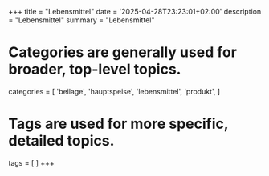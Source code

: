 +++
title = "Lebensmittel"
date = '2025-04-28T23:23:01+02:00'
description = "Lebensmittel"
summary = "Lebensmittel"
# Categories are generally used for broader, top-level topics.
categories = [
 'beilage',
 'hauptspeise',
 'lebensmittel',
 'produkt',
]
# Tags are used for more specific, detailed topics.
tags = [
]
+++
